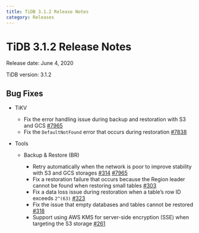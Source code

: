 ```yaml
---
title: TiDB 3.1.2 Release Notes
category: Releases
---
```


# TiDB 3.1.2 Release Notes

Release date: June 4, 2020

TiDB version: 3.1.2

## Bug Fixes

+ TiKV

    - Fix the error handling issue during backup and restoration with S3 and GCS [#7965](https://github.com/tikv/tikv/pull/7965)
    - Fix the `DefaultNotFound` error that occurs during restoration [#7838](https://github.com/tikv/tikv/pull/7938)

+ Tools

    - Backup & Restore (BR)

        - Retry automatically when the network is poor to improve stability with S3 and GCS storages [#314](https://github.com/pingcap/br/pull/314) [#7965](https://github.com/tikv/tikv/pull/7965)
        - Fix a restoration failure that occurs because the Region leader cannot be found when restoring small tables [#303](https://github.com/pingcap/br/pull/303)
        - Fix a data loss issue during restoration when a table’s row ID exceeds `2^(63)` [#323](https://github.com/pingcap/br/pull/323)
        - Fix the issue that empty databases and tables cannot be restored [#318](https://github.com/pingcap/br/pull/318)
        - Support using AWS KMS for server-side encryption (SSE) when targeting the S3 storage [#261](https://github.com/pingcap/br/pull/261)
